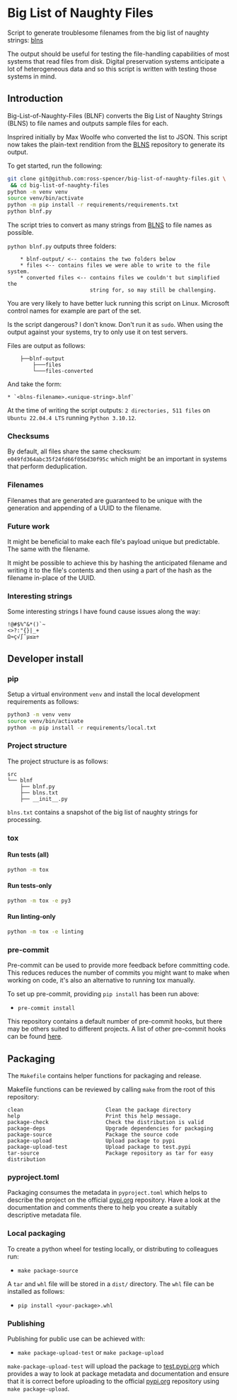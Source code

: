 # Big List of Naughty Files

Script to generate troublesome filenames from the big list of naughty strings:
[blns][blns-1]

[blns-1]: https://github.com/minimaxir/big-list-of-naughty-strings

The output should be useful for testing the file-handling capabilities of
most systems that read files from disk. Digital preservation systems
anticipate a lot of heterogeneous data and so this script is written with
testing those systems in mind.

## Introduction

Big-List-of-Naughty-Files (BLNF) converts the Big List of Naughty
Strings (BLNS) to file names and outputs sample files for each.

Insprired initially by Max Woolfe who converted the list to JSON. This script
now takes the plain-text rendition from the [BLNS][blns-1] repository to
generate its output.

To get started, run the following:

```sh
git clone git@github.com:ross-spencer/big-list-of-naughty-files.git \
 && cd big-list-of-naughty-files
python -m venv venv
source venv/bin/activate
python -m pip install -r requirements/requirements.txt
python blnf.py
```

The script tries to convert as many strings from [BLNS][blns-1] to file names as
possible.

`python blnf.py` outputs three folders:

```text
    * blnf-output/ <-- contains the two folders below
    * files <-- contains files we were able to write to the file system.
    * converted files <-- contains files we couldn't but simplified the
                          string for, so may still be challenging.
```

You are very likely to have better luck running this script on Linux.
Microsoft control names for example are part of the set.

Is the script dangerous? I don't know. Don't run it as `sudo`. When using the
output against your systems, try to only use it on test servers.

Files are output as follows:

```text
    ├──blnf-output
        ├───files
        └───files-converted
```

And take the form:

    * `<blns-filename>.<unique-string>.blnf`

At the time of writing the script outputs: `2 directories, 511 files` on
`Ubuntu 22.04.4 LTS` running `Python 3.10.12`.

### Checksums

By default, all files share the same checksum:
`e049fd364abc35f24fd66f056d30f95c` which might be an important in systems that
perform deduplication.

### Filenames

Filenames that are generated are guaranteed to be unique with the generation and
appending of a UUID to the filename.

### Future work

It might be beneficial to make each file's payload unique but predictable. The
same with the filename.

It might be possible to achieve this by hashing the anticipated filename and
writing it to the file's contents and then using a part of the hash as the
filename in-place of the UUID.

### Interesting strings

Some interesting strings I have found cause issues along the way:

```text
!@#$%^&*()`~
<>?:"{}|_+
Ω≈ç√∫˜µ≤≥÷
```

## Developer install

### pip

Setup a virtual environment `venv` and install the local development
requirements as follows:

```bash
python3 -m venv venv
source venv/bin/activate
python -m pip install -r requirements/local.txt
```

### Project structure

The project structure is as follows:

```text
src
└── blnf
    ├── blnf.py
    ├── blns.txt
    ├── __init__.py
```

`blns.txt` contains a snapshot of the big list of naughty strings for
processing.

### tox

#### Run tests (all)

```bash
python -m tox
```

#### Run tests-only

```bash
python -m tox -e py3
```

#### Run linting-only

```bash
python -m tox -e linting
```

### pre-commit

Pre-commit can be used to provide more feedback before committing code. This
reduces reduces the number of commits you might want to make when working on
code, it's also an alternative to running tox manually.

To set up pre-commit, providing `pip install` has been run above:

* `pre-commit install`

This repository contains a default number of pre-commit hooks, but there may
be others suited to different projects. A list of other pre-commit hooks can be
found [here][pre-commit-1].

[pre-commit-1]: https://pre-commit.com/hooks.html

## Packaging

The `Makefile` contains helper functions for packaging and release.

Makefile functions can be reviewed by calling `make`  from the root of this
repository:

```make
clean                          Clean the package directory
help                           Print this help message.
package-check                  Check the distribution is valid
package-deps                   Upgrade dependencies for packaging
package-source                 Package the source code
package-upload                 Upload package to pypi
package-upload-test            Upload package to test.pypi
tar-source                     Package repository as tar for easy distribution
```

### pyproject.toml

Packaging consumes the metadata in `pyproject.toml` which helps to describe
the project on the official [pypi.org][pypi-2] repository. Have a look at the
documentation and comments there to help you create a suitably descriptive
metadata file.

### Local packaging

To create a python wheel for testing locally, or distributing to colleagues
run:

* `make package-source`

A `tar` and `whl` file will be stored in a `dist/` directory. The `whl` file
can be installed as follows:

* `pip install <your-package>.whl`

### Publishing

Publishing for public use can be achieved with:

* `make package-upload-test` or `make package-upload`

`make-package-upload-test` will upload the package to [test.pypi.org][pypi-1]
which provides a way to look at package metadata and documentation and ensure
that it is correct before uploading to the official [pypi.org][pypi-2]
repository using `make package-upload`.

[pypi-1]: https://test.pypi.org
[pypi-2]: https://pypi.org
